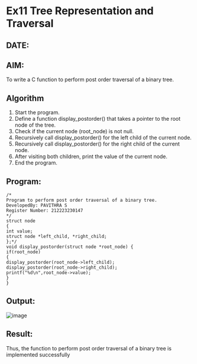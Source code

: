 # Ex11 Tree Representation and Traversal
## DATE:
## AIM:
To write a C function to perform post order traversal of a binary tree.

## Algorithm
1. Start the program.
2. Define a function display_postorder() that takes a pointer to the root node of the tree.
3. Check if the current node (root_node) is not null.
4. Recursively call display_postorder() for the left child of the current node.
5. Recursively call display_postorder() for the right child of the current node.
6. After visiting both children, print the value of the current node.
7. End the program.

## Program:
```
/*
Program to perform post order traversal of a binary tree.
DevelopedBy: PAVITHRA S
Register Number: 212223230147
*/
struct node 
{ 
int value; 
struct node *left_child, *right_child; 
};*/ 
void display_postorder(struct node *root_node) { 
if(root_node) 
{ 
display_postorder(root_node->left_child); 
display_postorder(root_node->right_child); 
printf("%d\n",root_node->value); 
} 
} 
```

## Output:

![image](https://github.com/user-attachments/assets/119ee178-17b2-429b-9953-113a702be632)


## Result:
Thus, the function to perform post order traversal of a binary tree is implemented successfully
